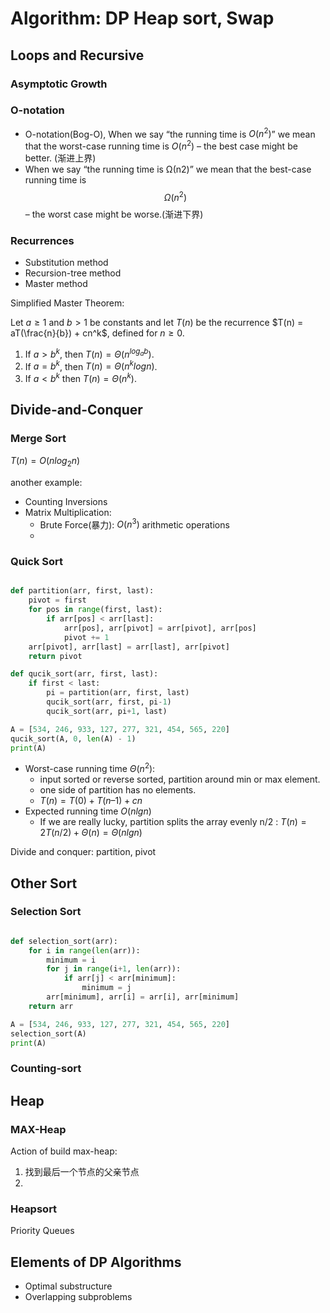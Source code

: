 #  Algorithm: DP Heap sort, Swap

<link rel="stylesheet" href="https://cdnjs.cloudflare.com/ajax/libs/KaTeX/0.5.1/katex.min.css">
<link rel="stylesheet" href="https://cdn.jsdelivr.net/github-markdown-css/2.2.1/github-markdown.css"/>

## Loops and Recursive

### Asymptotic Growth

###  O-notation

- O-notation(Bog-O), When we say “the running time is $O(n^2)$” we mean that the worst-case running time is $O(n^2)$ – the best case might be better. (渐进上界)
- When we say “the running time is Ω(n2)” we mean that the best-case running time is $$Ω(n^2)$$ – the worst case might be worse.(渐进下界)


### Recurrences

- Substitution method
- Recursion-tree method
- Master method

Simplified Master Theorem:

Let $a \geq 1$ and $b > 1$ be constants and let $T(n)$ be the recurrence $T(n) = aT(\frac{n}{b}) + cn^k$, defined for $n \geq 0$.

1. If $a > b^k$, then $T(n) = \Theta(n^ {log_{a}b})$.
2. If $a = b^k$, then $T(n) = \Theta(n^ k{logn})$.
3. If $a < b^k$ then $T(n) = \Theta(n^k)$.

## Divide-and-Conquer

### Merge Sort 

$T(n) = O(nlog_{2}n)$

another example:

- Counting Inversions
- Matrix Multiplication: 
  - Brute Force(暴力):  $O(n^3)$ arithmetic operations
  - 
### Quick Sort

```py

def partition(arr, first, last):
​    pivot = first
​    for pos in range(first, last):
​        if arr[pos] < arr[last]:
​            arr[pos], arr[pivot] = arr[pivot], arr[pos]
​            pivot += 1
​    arr[pivot], arr[last] = arr[last], arr[pivot]
​    return pivot

def qucik_sort(arr, first, last):
​    if first < last:
​        pi = partition(arr, first, last)
​        qucik_sort(arr, first, pi-1)
​        qucik_sort(arr, pi+1, last)

A = [534, 246, 933, 127, 277, 321, 454, 565, 220]
qucik_sort(A, 0, len(A) - 1)
print(A)

```

- Worst-case running time $\Theta(n^2)$:
  - input sorted or reverse sorted, partition around min or max element.
  - one side of partition has no elements.
  - $T(n) = T(0) + T(n – 1) + cn$
- Expected running time $O(nlgn)$
  - If we are really lucky, partition splits the array evenly n/2 : $T(n)=2T(n/2)+Θ(n)=Θ(nlgn)$

Divide and conquer: partition, pivot

##  Other Sort

###  Selection Sort

```py

def selection_sort(arr):
​    for i in range(len(arr)):
​        minimum = i
​        for j in range(i+1, len(arr)):
​            if arr[j] < arr[minimum]:
​                minimum = j
​        arr[minimum], arr[i] = arr[i], arr[minimum]
​    return arr

A = [534, 246, 933, 127, 277, 321, 454, 565, 220]
selection_sort(A)
print(A)

```

### Counting-sort

## Heap

### MAX-Heap

Action of build max-heap:

1. 找到最后一个节点的父亲节点
2. 

### Heapsort

Priority Queues

## Elements of DP Algorithms

- Optimal substructure
- Overlapping subproblems